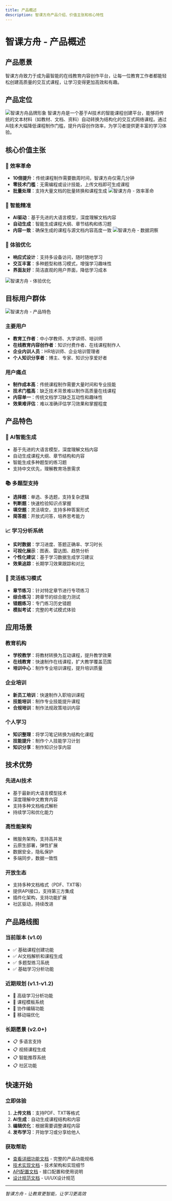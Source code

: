 ```yaml
---
title: 产品概述
description: 智课方舟产品介绍、价值主张和核心特性
---
```


# 智课方舟 - 产品概述



## 产品愿景

智课方舟致力于成为最智能的在线教育内容创作平台，让每一位教育工作者都能轻松创建高质量的交互式课程，让学习变得更加高效和有趣。

## 产品定位
![智课方舟品牌形象](/diagrams/zhike.png)
智课方舟是一个基于AI技术的智能课程创建平台，能够将传统的文本材料（如教材、文档、资料）自动转换为结构化的交互式网络课程。通过AI技术大幅降低课程制作门槛，提升内容创作效率，为学习者提供更丰富的学习体验。

## 核心价值主张



### 🚀 效率革命
- **10倍提升**：传统课程制作需要数周时间，智课方舟仅需几分钟
- **零技术门槛**：无需编程或设计技能，上传文档即可生成课程
- **批量处理**：支持大量文档的批量转换和课程生成
![智课方舟 - 效率革命](/diagrams/ark-efficiency.png)
### 🎯 智能精准
- **AI驱动**：基于先进的大语言模型，深度理解文档内容
- **自动生成**：智能生成课程大纲、章节结构和练习题
- **内容一致**：确保生成的课程与源文档内容高度一致
![智课方舟 - 数据洞察](/diagrams/ark-analytics.png)

### 🎨 体验优化
- **响应式设计**：支持多设备访问，随时随地学习
- **交互丰富**：多种题型和练习模式，增强学习趣味性
- **界面友好**：简洁直观的用户界面，降低学习成本

![智课方舟 - 体验优化](/diagrams/ark-experience.png)

## 目标用户群体
![智课方舟 - 产品特色](/diagrams/ark-features.png)
### 主要用户
- **教育工作者**：中小学教师、大学讲师、培训师
- **在线教育内容创作者**：知识付费作者、在线课程制作人
- **企业内训人员**：HR培训师、企业培训管理者
- **个人知识分享者**：博主、专家、知识分享爱好者

### 用户痛点
- **制作成本高**：传统课程制作需要大量时间和专业技能
- **技术门槛高**：缺乏技术背景难以制作高质量在线课程
- **内容单一**：传统文档学习缺乏互动性和趣味性
- **效果难评估**：难以准确评估学习效果和掌握程度

## 产品特色



### 🤖 AI智能生成
- 基于先进的大语言模型，深度理解文档内容
- 自动生成课程大纲、章节结构和内容
- 智能生成多种题型的练习题
- 支持中文优先，理解教育场景需求

### 📚 多题型支持
- **选择题**：单选、多选题，支持复杂逻辑
- **判断题**：快速检验知识点掌握
- **填空题**：灵活填空，支持多种答案形式
- **简答题**：开放式问答，培养思考能力

### 📈 学习分析系统
- **实时数据**：学习进度、答题正确率、学习时长
- **可视化展示**：图表、雷达图、趋势分析
- **个性化建议**：基于学习数据生成学习建议
- **效果追踪**：长期学习效果跟踪和对比

### 🎯 灵活练习模式
- **章节练习**：针对特定章节进行专项练习
- **综合练习**：跨章节的综合能力测试
- **错题练习**：专门练习历史错题
- **模拟考试**：完整的考试模式体验

## 应用场景

### 教育机构
- **学校教学**：将教材转换为互动课程，提升教学效果
- **在线教育**：快速制作在线课程，扩大教学覆盖范围
- **培训中心**：制作专业培训课程，提升培训质量

### 企业培训
- **新员工培训**：快速制作入职培训课程
- **技能培训**：制作专业技能提升课程
- **合规培训**：制作法规政策培训内容

### 个人学习
- **知识整理**：将学习笔记转换为结构化课程
- **技能提升**：制作个人技能学习计划
- **知识分享**：制作知识分享内容

## 技术优势

### 先进AI技术
- 基于最新的大语言模型技术
- 深度理解中文教育内容
- 支持多种文档格式解析
- 持续学习和优化能力

### 高性能架构
- 微服务架构，支持高并发
- 云原生部署，弹性扩展
- 数据安全，隐私保护
- 多端同步，数据一致性

### 开放生态
- 支持多种文档格式（PDF、TXT等）
- 提供API接口，支持第三方集成
- 插件化架构，支持功能扩展
- 社区驱动，持续改进

## 产品路线图

### 当前版本 (v1.0)
- ✅ 基础课程创建功能
- ✅ AI文档解析和课程生成
- ✅ 多题型练习系统
- ✅ 基础学习分析功能

### 近期规划 (v1.1-v1.2)
- 🔄 高级学习分析功能
- 🔄 课程模板系统
- 🔄 协作编辑功能
- 🔄 移动端优化

### 长期愿景 (v2.0+)
- 📋 多语言支持
- 📋 视频课程生成
- 📋 智能推荐系统
- 📋 社区功能

## 快速开始

### 立即体验
1. **上传文档**：支持PDF、TXT等格式
2. **AI生成**：自动生成课程结构和内容
3. **编辑优化**：根据需要调整课程内容
4. **发布学习**：开始学习或分享给他人

### 获取帮助
- [查看详细功能文档](./prd) - 完整的产品功能规格
- [技术实现文档](../technical/) - 技术架构和实现细节
- [API配置文档](../api/) - 接口配置和使用说明
- [设计规范文档](../design/) - UI/UX设计规范

---

*智课方舟 - 让教育更智能，让学习更高效*
